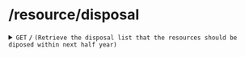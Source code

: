 # /resource/disposal

<details>
<summary><code>GET</code> <code><b>/</b></code> <code>(Retrieve the disposal list that the resources should be diposed within next half year)</code></summary>

<br />

##### Headers

| key | values | description |
| --- | ------ | ----------- |
| --- | ------ | ----------- |

##### Path Parameters

| key | required | data type | description         |
| --- | -------- | --------- | ------------------- |
| --- | -------- | --------- | ------------------- |

##### Responses

| http code | content-type       | description                                                                                                                                                                                                                          |
| --------- | ------------------ | ------------------------------------------------------------------------------------------------------------------------------------------------------------------------------------------------------------------------------------ |
| `200`     | `application/json` | the sorted(by date) list of disposed resource (form: `{'RID':(str),'name':(str),'amount':(int),'unit':(str),'purchase_date':(str),'disposal_date':(str),'age':(int),'factor':(float),'form':(str),'category':(str),'status':(int)}`) |
| `205`     | `text/plain`       | `{'message': 'No disposal item recently'}`                                                                                                                                                                                           |
| `500`     | `text/plain`       | `{'Error': 'server error'}`                                                                                                                                                                                                          |

</details>
